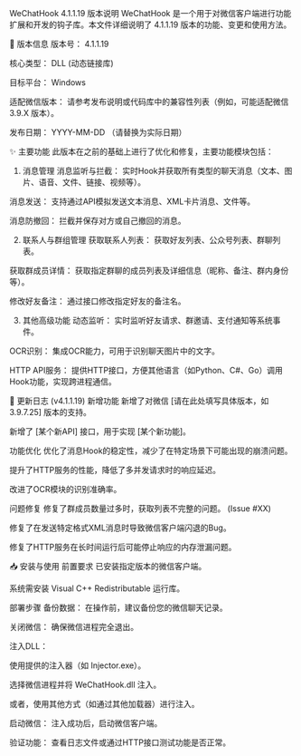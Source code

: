 WeChatHook 4.1.1.19 版本说明
WeChatHook 是一个用于对微信客户端进行功能扩展和开发的钩子库。本文件详细说明了 4.1.1.19 版本的功能、变更和使用方法。

📌 版本信息
版本号： 4.1.1.19

核心类型： DLL (动态链接库)

目标平台： Windows

适配微信版本： 请参考发布说明或代码库中的兼容性列表（例如，可能适配微信 3.9.X 版本）。

发布日期： YYYY-MM-DD （请替换为实际日期）

✨ 主要功能
此版本在之前的基础上进行了优化和修复，主要功能模块包括：

1. 消息管理
消息监听与拦截： 实时Hook并获取所有类型的聊天消息（文本、图片、语音、文件、链接、视频等）。

消息发送： 支持通过API模拟发送文本消息、XML卡片消息、文件等。

消息防撤回： 拦截并保存对方或自己撤回的消息。

2. 联系人与群组管理
获取联系人列表： 获取好友列表、公众号列表、群聊列表。

获取群成员详情： 获取指定群聊的成员列表及详细信息（昵称、备注、群内身份等）。

修改好友备注： 通过接口修改指定好友的备注名。

3. 其他高级功能
动态监听： 实时监听好友请求、群邀请、支付通知等系统事件。

OCR识别： 集成OCR能力，可用于识别聊天图片中的文字。

HTTP API服务： 提供HTTP接口，方便其他语言（如Python、C#、Go）调用Hook功能，实现跨进程通信。

🚀 更新日志 (v4.1.1.19)
新增功能
新增了对微信 [请在此处填写具体版本，如 3.9.7.25] 版本的支持。

新增了 [某个新API] 接口，用于实现 [某个新功能]。

功能优化
优化了消息Hook的稳定性，减少了在特定场景下可能出现的崩溃问题。

提升了HTTP服务的性能，降低了多并发请求时的响应延迟。

改进了OCR模块的识别准确率。

问题修复
修复了群成员数量过多时，获取列表不完整的问题。 (Issue #XX)

修复了在发送特定格式XML消息时导致微信客户端闪退的Bug。

修复了HTTP服务在长时间运行后可能停止响应的内存泄漏问题。

📥 安装与使用
前置要求
已安装指定版本的微信客户端。

系统需安装 Visual C++ Redistributable 运行库。

部署步骤
备份数据： 在操作前，建议备份您的微信聊天记录。

关闭微信： 确保微信进程完全退出。

注入DLL：

使用提供的注入器（如 Injector.exe）。

选择微信进程并将 WeChatHook.dll 注入。

或者，使用其他方式（如通过其他加载器）进行注入。

启动微信： 注入成功后，启动微信客户端。

验证功能： 查看日志文件或通过HTTP接口测试功能是否正常。
